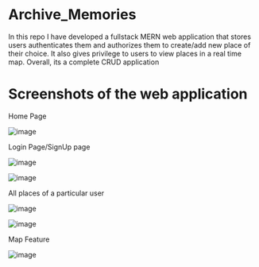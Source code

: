 # Archive_Memories
In this repo I have developed a fullstack MERN web application that stores users authenticates them and authorizes them to create/add new place of their choice. It also gives privilege to users to view places in a real time map. Overall, its a complete CRUD application

# Screenshots of the web application

Home Page

![image](https://github.com/Prats13/Archive_Memories/assets/93511663/42493742-22ae-423f-adc9-8bcf9c224fd3)

Login Page/SignUp page 

![image](https://github.com/Prats13/Archive_Memories/assets/93511663/4fc6fbc7-5d24-411d-9919-d6d81ab1a677)

![image](https://github.com/Prats13/Archive_Memories/assets/93511663/6cbbbf72-44d9-4c9a-8a6e-445587a7d9df)

All places of a particular user

![image](https://github.com/Prats13/Archive_Memories/assets/93511663/70c5e401-656b-4e27-b3d6-d37509dbb75b)

![image](https://github.com/Prats13/Archive_Memories/assets/93511663/fca45432-9bd9-4300-a321-e6b8d7fcc2c0)

Map Feature

![image](https://github.com/Prats13/Archive_Memories/assets/93511663/4ea41abc-06f3-47d2-8319-9c3733b5a988)







